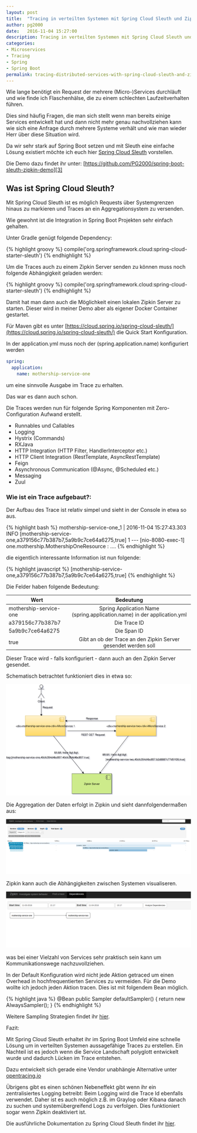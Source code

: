 ```yaml
---
layout: post
title:  "Tracing in verteilten Systemen mit Spring Cloud Sleuth und Zipkin"
author: pg2000
date:   2016-11-04 15:27:00
description: Tracing in verteilten Systemen mit Spring Cloud Sleuth und Zipkin
categories:
- Microservices
- Tracing
- Spring
- Spring Boot
permalink: tracing-distributed-services-with-spring-cloud-sleuth-and-zipkin
---
```


Wie lange benötigt ein Request der mehrere (Micro-)Services durchläuft und wie finde ich
Flaschenhälse, die zu einem schlechten Laufzeitverhalten führen.

Dies sind häufig Fragen, die man sich stellt wenn man bereits einige Services entwickelt hat und
dann nicht mehr genau nachvollziehen kann wie sich eine Anfrage durch
mehrere Systeme verhält und wie man wieder Herr über diese Situation wird.

Da wir sehr stark auf Spring Boot setzen und mit Sleuth eine einfache Lösung existiert
möchte ich euch hier [Spring Cloud Sleuth][1] vorstellen.

Die Demo dazu findet ihr unter: [https://github.com/PG2000/spring-boot-sleuth-zipkin-demo][3]

## Was ist Spring Cloud Sleuth?

Mit Spring Cloud Sleuth ist es möglich Requests über Systemgrenzen hinaus zu markieren
und Traces an ein Aggregationsystem zu versenden.

Wie gewohnt ist die Integration in Spring Boot Projekten sehr einfach gehalten.

Unter Gradle genügt folgende Dependency:

{% highlight groovy %}
compile('org.springframework.cloud:spring-cloud-starter-sleuth')
{% endhighlight %}

Um die Traces auch zu einem Zipkin Server senden zu können muss
noch folgende Abhängigkeit geladen werden:

{% highlight groovy %}
compile('org.springframework.cloud:spring-cloud-starter-sleuth')
{% endhighlight %}

Damit hat man dann auch die Möglichkeit einen lokalen Zipkin Server zu starten.
Dieser wird in meiner Demo aber als eigener Docker Container gestartet.

Für Maven gibt es unter [https://cloud.spring.io/spring-cloud-sleuth/](https://cloud.spring.io/spring-cloud-sleuth/) die Quick Start Konfiguration.

In der application.yml muss noch der (spring.application.name) konfiguriert werden

```yml
spring:
  application:
    name: mothership-service-one
```

um eine sinnvolle Ausgabe im Trace zu erhalten.

Das war es dann auch schon.

Die Traces werden nun für folgende Spring Komponenten mit Zero-Configuration Aufwand erstellt.

- Runnables und Callables
- Logging
- Hystrix (Commands)
- RXJava
- HTTP Integration (HTTP Filter, HandlerInterceptor etc.)
- HTTP Client Integration (RestTemplate, AsyncRestTemplate)
- Feign
- Asynchronous Communication (@Async, @Scheduled etc.)
- Messaging
- Zuul

### Wie ist ein Trace aufgebaut?:

Der Aufbau des Trace ist relativ simpel und sieht in der Console in etwa so aus.

{% highlight bash %}
mothership-service-one_1  | 2016-11-04 15:27:43.303  INFO [mothership-service-one,a379156c77b387b7,5a9b9c7ce64a6275,true] 1 --- [nio-8080-exec-1] one.mothership.MothershipOneResource     : ....
{% endhighlight %}

die eigentlich interessante Information ist nun folgende:

{% highlight javascript %}
[mothership-service-one,a379156c77b387b7,5a9b9c7ce64a6275,true]
{% endhighlight %}

Die Felder haben folgende Bedeutung:

| Wert                    | Bedeutung                                                                |
| ----------------------- |:------------------------------------------------------------------------:|
| mothership-service-one  | Spring Application Name (spring.application.name) in der application.yml |
| a379156c77b387b7        | Die Trace ID                                                             |
| 5a9b9c7ce64a6275        | Die Span ID                                                              |
| true                    | Gibt an ob der Trace an den Zipkin Server gesendet werden soll           |

Dieser Trace wird - falls konfiguriert - dann auch an den Zipkin Server gesendet.

Schematisch betrachtet funktioniert dies in etwa so:

![Image](/assets/img/sleuth-and-zipkin-spring-boot/sleuth-simple.svg)

Die Aggregation der Daten erfolgt in Zipkin und sieht dannfolgendermaßen aus:

![Image](/assets/img/sleuth-and-zipkin-spring-boot/zipkin-trace-view.png)

Zipkin kann auch die Abhängigkeiten zwischen Systemen visualiseren.

![Image](/assets/img/sleuth-and-zipkin-spring-boot/zipkin-dependency.png)

was bei einer Vielzahl von Services sehr praktisch sein kann um
Kommunikationswege nachzuvollziehen.

In der Default Konfiguration wird nicht jede Aktion getraced um einen Overhead in
hochfrequentierten Services zu vermeiden.
Für die Demo wollte ich jedoch jeden Aktion tracen.
Dies ist mit folgendem Bean möglich.

{% highlight java %}
@Bean
public Sampler defaultSampler() {
  return new AlwaysSampler();
}
{% endhighlight %}

Weitere Sampling Strategien findet ihr [hier][4].

Fazit:

Mit Spring Cloud Sleuth erhaltet ihr im Spring Boot Umfeld eine schnelle Lösung um
in verteilten Systemen aussagefähige Traces zu erstellen. Ein Nachteil ist es jedoch wenn die Service
Landschaft polyglott entwickelt wurde und dadurch Lücken im Trace entstehen.

Dazu entwickelt sich gerade eine Vendor unabhängie Alternative unter [opentracing.io](http://opentracing.io/)

Übrigens gibt es einen schönen Nebeneffekt gibt wenn ihr ein zentralisiertes Logging betreibt:
Beim Logging wird die Trace Id ebenfalls verwendet. Daher ist es auch möglich z.B.
im Graylog oder Kibana danach zu suchen und systemübergreifend Logs zu verfolgen.
Dies funktioniert sogar wenn Zipkin deaktiviert ist.

Die ausführliche Dokumentation zu Spring Cloud Sleuth findet ihr [hier][2].

[1]: https://cloud.spring.io/spring-cloud-sleuth/
[2]: http://cloud.spring.io/spring-cloud-sleuth/spring-cloud-sleuth.html
[3]: https://github.com/PG2000/spring-boot-sleuth-zipkin-demo
[4]: http://cloud.spring.io/spring-cloud-sleuth/spring-cloud-sleuth.html#_sampling
